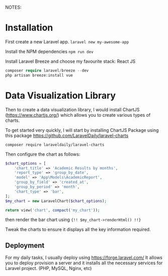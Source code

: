 NOTES:
# Installation
First create a new Laravel app.
`laravel new my-awesome-app`

Install the NPM dependencies
`npm run dev`

Install Laravel Breeze and choose my favourite stack: React JS
```php
composer require laravel/breeze --dev
php artisan breeze:install vue
``` 

# Data Visualization Library 
Then to create a data visualization library, I would install ChartJS (https://www.chartjs.org/) which allows you to create various types of charts.

To get started very quickly, I will start by installing ChartJS Package using this package https://github.com/LaravelDaily/laravel-charts

`composer require laraveldaily/laravel-charts`

Then configure the chart as follows:
```php
$chart_options = [
    'chart_title' => 'Academic Results by months',
    'report_type' => 'group_by_date',
    'model' => 'App\Models\AcademicReport',
    'group_by_field' => 'created_at',
    'group_by_period' => 'month',
    'chart_type' => 'bar',
];
$my_chart = new LaravelChart($chart_options);

return view('chart', compact('my_chart'));
```
then render the bar chart using
`{!! $my_chart->renderHtml() !!}`

Tweak the charts to ensure it displays all the key information required.

## Deployment
For my daily tasks, I usually deploy using https://forge.laravel.com/
It allows you to deploy provision a server and it installs all the necessary services for Laravel project. (PHP, MySQL, Nginx, etc)
